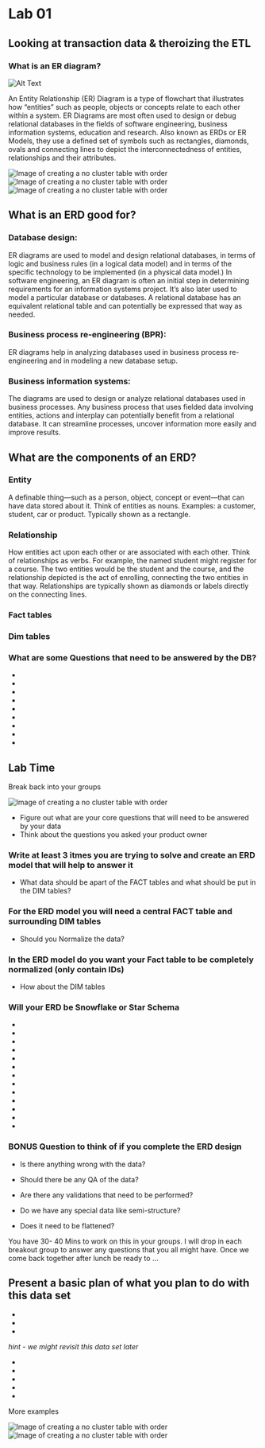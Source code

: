 # Lab 01 
## Looking at transaction data & theroizing the ETL 

### What is an ER diagram?

![Alt Text](https://media.giphy.com/media/xUNd9DL4a9bJHnlI8U/giphy.gif) 


An Entity Relationship (ER) Diagram is a type of flowchart that illustrates how “entities” such as people, objects or concepts relate to each other within a system. ER Diagrams are most often used to design or debug relational databases in the fields of software engineering, business information systems, education and research. Also known as ERDs or ER Models, they use a defined set of symbols such as rectangles, diamonds, ovals and connecting lines to depict the interconnectedness of entities, relationships and their attributes.



![Image of creating a no cluster table with order](https://github.com/kerrynakayama/developintelligence_data_engineering/blob/master/Day_01/LAB_01/IMAGES/erd.jpg)
![Image of creating a no cluster table with order](https://github.com/kerrynakayama/developintelligence_data_engineering/blob/master/Day_01/LAB_01/IMAGES/erd2.png)
![Image of creating a no cluster table with order](https://github.com/kerrynakayama/developintelligence_data_engineering/blob/master/Day_01/LAB_01/IMAGES/erd3.png)


## What is an ERD good for?

### Database design: 
ER diagrams are used to model and design relational databases, in terms of logic and business rules (in a logical data model) and in terms of the specific technology to be implemented (in a physical data model.) In software engineering, an ER diagram is often an initial step in determining requirements for an information systems project. It’s also later used to model a particular database or databases. A relational database has an equivalent relational table and can potentially be expressed that way as needed.

### Business process re-engineering (BPR): 
ER diagrams help in analyzing databases used in business process re-engineering and in modeling a new database setup.

### Business information systems: 
The diagrams are used to design or analyze relational databases used in business processes. Any business process that uses fielded data involving entities, actions and interplay can potentially benefit from a relational database. It can streamline processes, uncover information more easily and improve results.

## What are the components of an ERD?

### Entity

A definable thing—such as a person, object, concept or event—that can have data stored about it. Think of entities as nouns. Examples: a customer, student, car or product. Typically shown as a rectangle.

### Relationship

How entities act upon each other or are associated with each other. Think of relationships as verbs. For example, the named student might register for a course. The two entities would be the student and the course, and the relationship depicted is the act of enrolling, connecting the two entities in that way. Relationships are typically shown as diamonds or labels directly on the connecting lines.

### Fact tables

### Dim tables

### What are some Questions that need to be answered by the DB?
-
-
-
-
-
-
-
-
-
## Lab Time 

Break back into your groups 


![Image of creating a no cluster table with order](https://github.com/kerrynakayama/developintelligence_data_engineering/blob/master/Day_01/LAB_01/IMAGES/Screen%20Shot%202020-07-05%20at%203.53.37%20PM.png)

- Figure out what are your core questions that will need to be answered by your data
- Think about the questions you asked your product owner 
### Write at least 3 itmes you are trying to solve and create an ERD model that will help to answer it

- What data should be apart of the FACT tables and what should be put in the DIM tables?

### For the ERD model you will need a central FACT table and surrounding DIM tables  

- Should you Normalize the data? 

### In the ERD model do you want your Fact table to be completely normalized (only contain IDs) 

- How about the DIM tables 

### Will your ERD be Snowflake or Star Schema 
-
-
-
-
-
-
-
-
-
-
-
-
-



### BONUS Question to think of if you complete the ERD design 

- Is there anything wrong with the data?

- Should there be any QA of the data?

- Are there any validations that need to be performed?

- Do we have any special data like semi-structure?  

- Does it need to be flattened?


You have 30- 40  Mins to work on this in your groups.  I will drop in each breakout group to answer any questions that you all might have.  Once we come back together after lunch be ready to ... 

## Present a basic plan of what you plan to do with this data set


-
- 
-

*hint - we might revisit this data set later* 

- 
- 
- 
- 
- 
More examples

![Image of creating a no cluster table with order](https://github.com/kerrynakayama/developintelligence_data_engineering/blob/master/Day_01/LAB_01/IMAGES/Screen%20Shot%202020-07-02%20at%209.46.21%20AM.png)
![Image of creating a no cluster table with order](https://github.com/kerrynakayama/developintelligence_data_engineering/blob/master/Day_01/LAB_01/IMAGES/Screen%20Shot%202020-07-02%20at%209.47.32%20AM.png)





